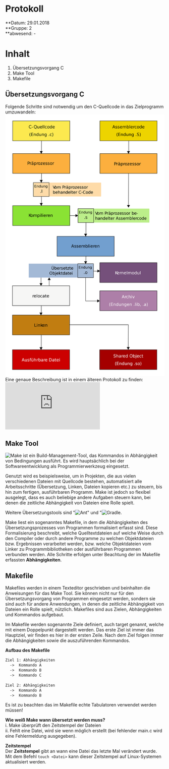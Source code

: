 # Protokoll  
**Datum: 29.01.2018  
**Gruppe: 2  
**abwesend: -  
  
# Inhalt  
1. Übersetzungsvorgang C  
1. Make Tool  
1. Makefile  
  
## Übersetzungsvorgang C  
Folgende Schritte sind notwendig um den C-Quellcode in das Zielprogramm umzuwandeln:  
![Ablauf](https://github.com/ortdam14/labor/blob/master/Ablauf.png)  
Eine genaue Beschreibung ist in einem älteren Protokoll zu finden: ![Protokoll](https://github.com/HTLMechatronics/m15-la1-sx/blob/ortdam14/protokoll_g2_ortdam14_2018-11-13.md)  
## Make Tool  
![Make](https://de.wikipedia.org/wiki/Make) ist ein Build-Management-Tool, das Kommandos in Abhängigkeit von Bedingungen ausführt. Es wird hauptsächlich bei der Softwareentwicklung als Programmierwerkzeug eingesetzt.  
  
Genutzt wird es beispielsweise, um in Projekten, die aus vielen verschiedenen Dateien mit Quellcode bestehen, automatisiert alle Arbeitsschritte (Übersetzung, Linken, Dateien kopieren etc.) zu steuern, bis hin zum fertigen, ausführbaren Programm. Make ist jedoch so flexibel ausgelegt, dass es auch beliebige andere Aufgaben steuern kann, bei denen die zeitliche Abhängigkeit von Dateien eine Rolle spielt.  
  
Weitere Übersetzungstools sind "![Ant](https://de.wikipedia.org/wiki/Apache_Ant)" und "![Gradle](https://de.wikipedia.org"/wiki/Gradle).  
  
Make liest ein sogenanntes Makefile, in dem die Abhängigkeiten des Übersetzungsprozesses von Programmen formalisiert erfasst sind. Diese Formalisierung beschreibt, welche Quelltextdateien auf welche Weise durch den Compiler oder durch andere Programme zu welchen Objektdateien bzw. Ergebnissen verarbeitet werden, bzw. welche Objektdateien vom Linker zu Programmbibliotheken oder ausführbaren Programmen verbunden werden. Alle Schritte erfolgen unter Beachtung der im Makefile erfassten **Abhängigkeiten**.

## Makefile  
  
Makefiles werden in einem Texteditor geschrieben und beinhalten die Anweisungen für das Make Tool. Sie können nicht nur für den Übersetzungsvorgang von Programmen eingesetzt werden, sondern sie sind auch für andere Anwendungen, in denen die zeitliche Abhängigkeit von Dateien ein Rolle spielt, nützlich. Makefiles sind aus Zielen, Abhängigkeiten und Kommandos aufgebaut.  
  
Im Makefile werden sogenannte Ziele definiert, auch target genannt, welche mit einem Doppelpunkt dargestellt werden. Das erste Ziel ist immer das Hauptziel, wir finden es hier in der ersten Zeile. Nach dem Ziel folgen immer die Abhängigkeiten sowie die auszuführenden Kommandos.  
  
**Aufbau des Makefile**  
```
Ziel 1: Abhängigkeiten 
  ->  Kommando A
  ->  Kommando B
  ->  Kommando C

Ziel 2: Abhängigkeiten
  ->  Kommando A
  ->  Kommando B
```
Es ist zu beachten das im Makefile echte Tabulatoren verwendet werden müssen!  
  
**Wie weiß Make wann übersetzt werden muss?**  
i. Make überprüft den Zeitstempel der Dateien  
ii. Fehlt eine Datei, wird sie wenn möglich erstellt (bei fehlender main.c wird eine Fehlermeldung ausgegeben).  
  
**Zeitstempel**  
Der **Zeitstempel** gibt an wann eine Datei das letzte Mal verändert wurde. Mit dem Befehl `touch <Datei>` kann dieser Zeitstempel auf Linux-Systemen aktualisiert werden.  
